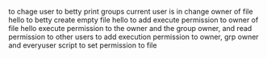 to chage user to betty
print groups current user is in
change owner of file hello to betty
create empty file hello
to add execute permission to owner of file hello
execute permission to the owner and the group owner, and read permission to other users
to add execution permission to owner, grp owner and everyuser
script to set permission to file
